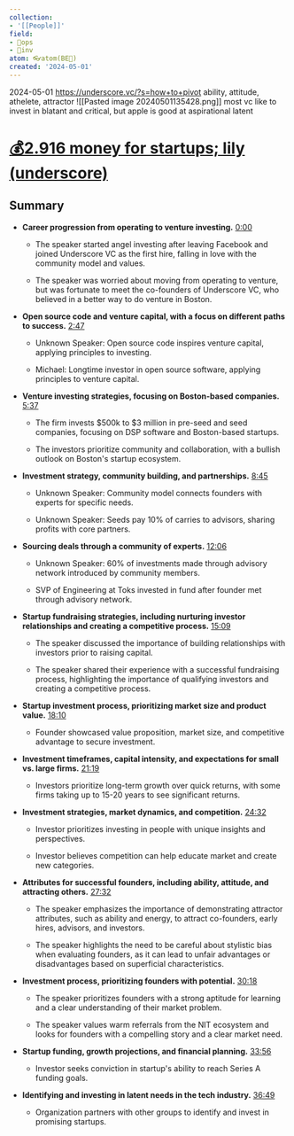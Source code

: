 ```yaml
---
collection:
- '[[People]]'
field:
- 🐙ops
- 🐢inv
atom: 👓atom(BE🔄)
created: '2024-05-01'
---
```


2024-05-01
https://underscore.vc/?s=how+to+pivot
ability, attitude, athelete, attractor
![[Pasted image 20240501135428.png]]
most vc like to invest in blatant and critical, but apple is good at aspirational latent

# [💰2.916 money for startups; lily (underscore)](https://otter.ai/u/zmzM1O2gkBx_QLuprorPXBGQ3lA?tab=summary)

## Summary

- **Career progression from operating to venture investing.** [0:00](https://otter.ai/u/zmzM1O2gkBx_QLuprorPXBGQ3lA?tab=summary&t=0s)
    
    - The speaker started angel investing after leaving Facebook and joined Underscore VC as the first hire, falling in love with the community model and values.
        
    - The speaker was worried about moving from operating to venture, but was fortunate to meet the co-founders of Underscore VC, who believed in a better way to do venture in Boston.
        
- **Open source code and venture capital, with a focus on different paths to success.** [2:47](https://otter.ai/u/zmzM1O2gkBx_QLuprorPXBGQ3lA?tab=summary&t=167s)
    
    - Unknown Speaker: Open source code inspires venture capital, applying principles to investing.
        
    - Michael: Longtime investor in open source software, applying principles to venture capital.
        
- **Venture investing strategies, focusing on Boston-based companies.** [5:37](https://otter.ai/u/zmzM1O2gkBx_QLuprorPXBGQ3lA?tab=summary&t=337s)
    
    - The firm invests $500k to $3 million in pre-seed and seed companies, focusing on DSP software and Boston-based startups.
        
    - The investors prioritize community and collaboration, with a bullish outlook on Boston's startup ecosystem.
        
- **Investment strategy, community building, and partnerships.** [8:45](https://otter.ai/u/zmzM1O2gkBx_QLuprorPXBGQ3lA?tab=summary&t=525s)
    
    - Unknown Speaker: Community model connects founders with experts for specific needs.
        
    - Unknown Speaker: Seeds pay 10% of carries to advisors, sharing profits with core partners.
        
- **Sourcing deals through a community of experts.** [12:06](https://otter.ai/u/zmzM1O2gkBx_QLuprorPXBGQ3lA?tab=summary&t=726s)
    
    - Unknown Speaker: 60% of investments made through advisory network introduced by community members.
        
    - SVP of Engineering at Toks invested in fund after founder met through advisory network.
        
- **Startup fundraising strategies, including nurturing investor relationships and creating a competitive process.** [15:09](https://otter.ai/u/zmzM1O2gkBx_QLuprorPXBGQ3lA?tab=summary&t=909s)
    
    - The speaker discussed the importance of building relationships with investors prior to raising capital.
        
    - The speaker shared their experience with a successful fundraising process, highlighting the importance of qualifying investors and creating a competitive process.
        
- **Startup investment process, prioritizing market size and product value.** [18:10](https://otter.ai/u/zmzM1O2gkBx_QLuprorPXBGQ3lA?tab=summary&t=1091s)
    
    - Founder showcased value proposition, market size, and competitive advantage to secure investment.
        
- **Investment timeframes, capital intensity, and expectations for small vs. large firms.** [21:19](https://otter.ai/u/zmzM1O2gkBx_QLuprorPXBGQ3lA?tab=summary&t=1280s)
    
    - Investors prioritize long-term growth over quick returns, with some firms taking up to 15-20 years to see significant returns.
        
- **Investment strategies, market dynamics, and competition.** [24:32](https://otter.ai/u/zmzM1O2gkBx_QLuprorPXBGQ3lA?tab=summary&t=1473s)
    
    - Investor prioritizes investing in people with unique insights and perspectives.
        
    - Investor believes competition can help educate market and create new categories.
        
- **Attributes for successful founders, including ability, attitude, and attracting others.** [27:32](https://otter.ai/u/zmzM1O2gkBx_QLuprorPXBGQ3lA?tab=summary&t=1653s)
    
    - The speaker emphasizes the importance of demonstrating attractor attributes, such as ability and energy, to attract co-founders, early hires, advisors, and investors.
        
    - The speaker highlights the need to be careful about stylistic bias when evaluating founders, as it can lead to unfair advantages or disadvantages based on superficial characteristics.
        
- **Investment process, prioritizing founders with potential.** [30:18](https://otter.ai/u/zmzM1O2gkBx_QLuprorPXBGQ3lA?tab=summary&t=1819s)
    
    - The speaker prioritizes founders with a strong aptitude for learning and a clear understanding of their market problem.
        
    - The speaker values warm referrals from the NIT ecosystem and looks for founders with a compelling story and a clear market need.
        
- **Startup funding, growth projections, and financial planning.** [33:56](https://otter.ai/u/zmzM1O2gkBx_QLuprorPXBGQ3lA?tab=summary&t=2036s)
    
    - Investor seeks conviction in startup's ability to reach Series A funding goals.
        
- **Identifying and investing in latent needs in the tech industry.** [36:49](https://otter.ai/u/zmzM1O2gkBx_QLuprorPXBGQ3lA?tab=summary&t=2209s)
    
    - Organization partners with other groups to identify and invest in promising startups.